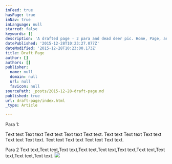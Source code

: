 ```yaml
---
inFeed: true
hasPage: true
inNav: true
inLanguage: null
starred: false
keywords: []
description: 'A drafted page - 2 para and dead deer pic. Home, Page, and Nav clicked'
datePublished: '2015-12-28T10:23:27.077Z'
dateModified: '2015-12-28T10:23:00.173Z'
title: Draft Page
author: []
authors: []
publisher:
  name: null
  domain: null
  url: null
  favicon: null
sourcePath: _posts/2015-12-28-draft-page.md
published: true
url: draft-page/index.html
_type: Article

---
```

Para 1:

Text text Text text Text text Text text Text text. Text text Text text Text text Text text Text text. Text text Text text Text text Text text.

Para 2 Text text,Text text,Text text,Text text,Text text,Text text,Text text,Text text,Text text,Text text.
![](https://the-grid-user-content.s3-us-west-2.amazonaws.com/7c478f37-90c3-40be-996d-c23eaa767ec6.jpg)